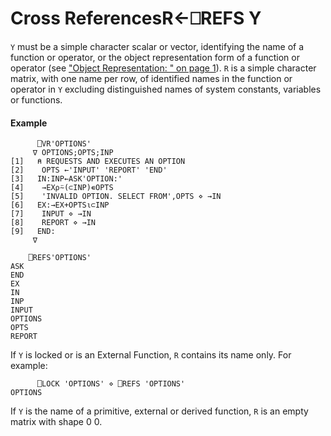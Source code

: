 




<h1 class="heading"><span class="name">Cross References</span><span class="command">R←⎕REFS Y</span></h1>

`Y` must be a simple character scalar or vector, identifying the name of a function or operator, or the object representation form of a function or operator (see ["Object Representation: " on page 1](../../../system-functions-a-z/system-functions-a-z/or.md)).  `R` is a simple character matrix, with one name per row, of identified names in the function or operator in `Y` excluding distinguished names of system constants, variables or functions.


#### Example
```apl
      ⎕VR'OPTIONS'
     ∇ OPTIONS;OPTS;INP
[1]   ⍝ REQUESTS AND EXECUTES AN OPTION
[2]    OPTS ←'INPUT' 'REPORT' 'END'
[3]   IN:INP←ASK'OPTION:'
[4]    →EX⍴⍨(⊂INP)∊OPTS
[5]    'INVALID OPTION. SELECT FROM',OPTS ⋄ →IN
[6]   EX:→EX+OPTS⍳⊂INP
[7]    INPUT ⋄ →IN
[8]    REPORT ⋄ →IN
[9]   END:
     ∇
 
    ⎕REFS'OPTIONS'
ASK
END
EX
IN
INP
INPUT
OPTIONS
OPTS
REPORT
```


If `Y` is locked or is an External Function, `R` contains its name only.  For example:
```apl
      ⎕LOCK 'OPTIONS' ⋄ ⎕REFS 'OPTIONS'
OPTIONS
```


If `Y` is the name of a primitive, external or derived function, `R` is an empty matrix with shape 0 0.


